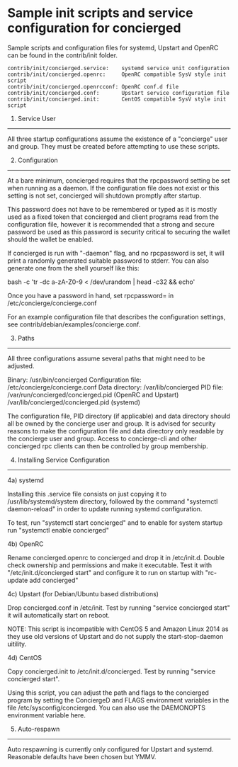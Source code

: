 Sample init scripts and service configuration for concierged
==========================================================

Sample scripts and configuration files for systemd, Upstart and OpenRC
can be found in the contrib/init folder.

    contrib/init/concierged.service:    systemd service unit configuration
    contrib/init/concierged.openrc:     OpenRC compatible SysV style init script
    contrib/init/concierged.openrcconf: OpenRC conf.d file
    contrib/init/concierged.conf:       Upstart service configuration file
    contrib/init/concierged.init:       CentOS compatible SysV style init script

1. Service User
---------------------------------

All three startup configurations assume the existence of a "concierge" user
and group.  They must be created before attempting to use these scripts.

2. Configuration
---------------------------------

At a bare minimum, concierged requires that the rpcpassword setting be set
when running as a daemon.  If the configuration file does not exist or this
setting is not set, concierged will shutdown promptly after startup.

This password does not have to be remembered or typed as it is mostly used
as a fixed token that concierged and client programs read from the configuration
file, however it is recommended that a strong and secure password be used
as this password is security critical to securing the wallet should the
wallet be enabled.

If concierged is run with "-daemon" flag, and no rpcpassword is set, it will
print a randomly generated suitable password to stderr.  You can also
generate one from the shell yourself like this:

bash -c 'tr -dc a-zA-Z0-9 < /dev/urandom | head -c32 && echo'

Once you have a password in hand, set rpcpassword= in /etc/concierge/concierge.conf

For an example configuration file that describes the configuration settings,
see contrib/debian/examples/concierge.conf.

3. Paths
---------------------------------

All three configurations assume several paths that might need to be adjusted.

Binary:              /usr/bin/concierged
Configuration file:  /etc/concierge/concierge.conf
Data directory:      /var/lib/concierged
PID file:            /var/run/concierged/concierged.pid (OpenRC and Upstart)
                     /var/lib/concierged/concierged.pid (systemd)

The configuration file, PID directory (if applicable) and data directory
should all be owned by the concierge user and group.  It is advised for security
reasons to make the configuration file and data directory only readable by the
concierge user and group.  Access to concierge-cli and other concierged rpc clients
can then be controlled by group membership.

4. Installing Service Configuration
-----------------------------------

4a) systemd

Installing this .service file consists on just copying it to
/usr/lib/systemd/system directory, followed by the command
"systemctl daemon-reload" in order to update running systemd configuration.

To test, run "systemctl start concierged" and to enable for system startup run
"systemctl enable concierged"

4b) OpenRC

Rename concierged.openrc to concierged and drop it in /etc/init.d.  Double
check ownership and permissions and make it executable.  Test it with
"/etc/init.d/concierged start" and configure it to run on startup with
"rc-update add concierged"

4c) Upstart (for Debian/Ubuntu based distributions)

Drop concierged.conf in /etc/init.  Test by running "service concierged start"
it will automatically start on reboot.

NOTE: This script is incompatible with CentOS 5 and Amazon Linux 2014 as they
use old versions of Upstart and do not supply the start-stop-daemon uitility.

4d) CentOS

Copy concierged.init to /etc/init.d/concierged. Test by running "service concierged start".

Using this script, you can adjust the path and flags to the concierged program by
setting the ConciergeD and FLAGS environment variables in the file
/etc/sysconfig/concierged. You can also use the DAEMONOPTS environment variable here.

5. Auto-respawn
-----------------------------------

Auto respawning is currently only configured for Upstart and systemd.
Reasonable defaults have been chosen but YMMV.
